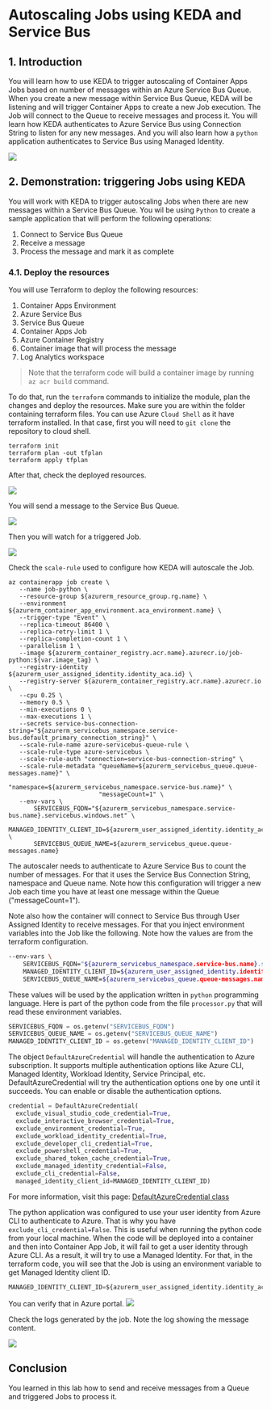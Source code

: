 # Autoscaling Jobs using KEDA and Service Bus

## 1. Introduction

You will learn how to use KEDA to trigger autoscaling of Container Apps Jobs based on number of messages within an Azure Service Bus Queue.
When you create a new message within Service Bus Queue, KEDA will be listening and will trigger Container Apps to create a new Job execution.
The Job will connect to the Queue to receive messages and process it.
You will learn how KEDA authenticates to Azure Service Bus using Connection String to listen for any new messages.
And you will also learn how a `python` application authenticates to Service Bus using Managed Identity.

![](images/architecture.png)

## 2. Demonstration: triggering Jobs using KEDA

You will work with KEDA to trigger autoscaling Jobs when there are new messages within a Service Bus Queue.
You wil be using `Python` to create a sample application that will perform the following operations:
1. Connect to Service Bus Queue
2. Receive a message
3. Process the message and mark it as complete

### 4.1. Deploy the resources

You will use Terraform to deploy the following resources:
1. Container Apps Environment
2. Azure Service Bus
3. Service Bus Queue
4. Container Apps Job
5. Azure Container Registry
6. Container image that will process the message
7. Log Analytics workspace

>Note that the terraform code will build a container image by running `az acr build` command.

To do that, run the `terraform` commands to initialize the module, plan the changes and deploy the resources.
Make sure you are within the folder containing terraform files.
You can use Azure `Cloud Shell` as it have terraform installed. In that case, first you will need to `git clone` the repository to cloud shell.

```shell
terraform init
terraform plan -out tfplan
terraform apply tfplan
```

After that, check the deployed resources.

![](images/resources.png)

You will send a message to the Service Bus Queue.

![](images/send-message.png)

Then you will watch for a triggered Job.

![](images/job-triggered.png)

Check the `scale-rule` used to configure how KEDA will autoscale the Job.

```shell
az containerapp job create \
   --name job-python \
   --resource-group ${azurerm_resource_group.rg.name} \
   --environment ${azurerm_container_app_environment.aca_environment.name} \
   --trigger-type "Event" \
   --replica-timeout 86400 \
   --replica-retry-limit 1 \
   --replica-completion-count 1 \
   --parallelism 1 \
   --image ${azurerm_container_registry.acr.name}.azurecr.io/job-python:${var.image_tag} \
   --registry-identity ${azurerm_user_assigned_identity.identity_aca.id} \
   --registry-server ${azurerm_container_registry.acr.name}.azurecr.io \
   --cpu 0.25 \
   --memory 0.5 \
   --min-executions 0 \
   --max-executions 1 \
   --secrets service-bus-connection-string="${azurerm_servicebus_namespace.service-bus.default_primary_connection_string}" \
   --scale-rule-name azure-servicebus-queue-rule \
   --scale-rule-type azure-servicebus \
   --scale-rule-auth "connection=service-bus-connection-string" \
   --scale-rule-metadata "queueName=${azurerm_servicebus_queue.queue-messages.name}" \
                         "namespace=${azurerm_servicebus_namespace.service-bus.name}" \
                         "messageCount=1" \
   --env-vars \
       SERVICEBUS_FQDN="${azurerm_servicebus_namespace.service-bus.name}.servicebus.windows.net" \
       MANAGED_IDENTITY_CLIENT_ID=${azurerm_user_assigned_identity.identity_aca.client_id} \
       SERVICEBUS_QUEUE_NAME=${azurerm_servicebus_queue.queue-messages.name}
```

The autoscaler needs to authenticate to Azure Service Bus to count the number of messages. For that it uses the Service Bus Connection String, namespace and Queue name.
Note how this configuration will trigger a new Job each time you have at least one message within the Queue ("messageCount=1").

Note also how the container will connect to Service Bus through User Assigned Identity to receive messages.
For that you inject environment variables into the Job like the following.
Note how the values are from the terraform configuration.

```bash
--env-vars \
    SERVICEBUS_FQDN="${azurerm_servicebus_namespace.service-bus.name}.servicebus.windows.net" \
    MANAGED_IDENTITY_CLIENT_ID=${azurerm_user_assigned_identity.identity_aca.client_id} \
    SERVICEBUS_QUEUE_NAME=${azurerm_servicebus_queue.queue-messages.name}
```

These values will be used by the application written in `python` programming language.
Here is part of the python code from the file `processor.py` that will read these environment variables.

```python
SERVICEBUS_FQDN = os.getenv("SERVICEBUS_FQDN")
SERVICEBUS_QUEUE_NAME = os.getenv("SERVICEBUS_QUEUE_NAME")
MANAGED_IDENTITY_CLIENT_ID = os.getenv("MANAGED_IDENTITY_CLIENT_ID")
```

The object `DefaultAzureCredential` will handle the authentication to Azure subscription.
It supports multiple authentication options like Azure CLI, Managed Identity, Workload Identity, Service Principal, etc.
DefaultAzureCredential will try the authentication options one by one until it succeeds.
You can enable or disable the authentication options.

```python
credential = DefaultAzureCredential(
  exclude_visual_studio_code_credential=True, 
  exclude_interactive_browser_credential=True, 
  exclude_environment_credential=True, 
  exclude_workload_identity_credential=True,
  exclude_developer_cli_credential=True,
  exclude_powershell_credential=True,
  exclude_shared_token_cache_credential=True,
  exclude_managed_identity_credential=False,
  exclude_cli_credential=False,
  managed_identity_client_id=MANAGED_IDENTITY_CLIENT_ID)
```

For more information, visit this page: [DefaultAzureCredential class](https://learn.microsoft.com/en-us/python/api/azure-identity/azure.identity.defaultazurecredential?view=azure-python)

The python application was configured to use your user identity from Azure CLI to authenticate to Azure.
That is why you have `exclude_cli_credential=False`.
This is useful when running the python code from your local machine.
When the code will be deployed into a container and then into Container App Job, it will fail to get a user identity through Azure CLI.
As a result, it will try to use a Managed Identity.
For that, in the terraform code, you will see that the Job is using an environment variable to get Managed Identity client ID.

```terraform
MANAGED_IDENTITY_CLIENT_ID=${azurerm_user_assigned_identity.identity_aca.client_id}
```

You can verify that in Azure portal.
![](images/env-variables.png)

Check the logs generated by the job. Note the log showing the message content.

![](images/job-logs.png)

## Conclusion

You learned in this lab how to send and receive messages from a Queue and triggered Jobs to process it.